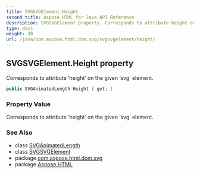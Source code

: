 ```yaml
---
title: SVGSVGElement.Height
second_title: Aspose.HTML for Java API Reference
description: SVGSVGElement property. Corresponds to attribute height on the given svg element
type: docs
weight: 30
url: /java/com.aspose.html.dom.svg/svgsvgelement/height/
---
```

## SVGSVGElement.Height property

Corresponds to attribute ‘height’ on the given ‘svg’ element.

```java
public SVGAnimatedLength Height { get; }
```

### Property Value

Corresponds to attribute ‘height’ on the given ‘svg’ element.

### See Also

* class [SVGAnimatedLength](../../../com.aspose.html.dom.svg.datatypes/svganimatedlength/)
* class [SVGSVGElement](../)
* package [com.aspose.html.dom.svg](../../svgsvgelement/)
* package [Aspose.HTML](../../../)

